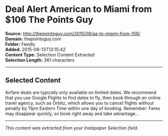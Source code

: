 # Deal Alert American to Miami from $106 The Points Guy

**Source:** http://thepointsguy.com/2015/08/aa-to-miami-from-106/  
**Domain:** thepointsguy.com  
**Folder:** Feedly  
**Added:** 2015-08-13T13:15:42  
**Content Type:** Selection Content Extracted  
**Selection Length:** 361 characters  


---

## Selected Content

Airfare deals are typically only available on limited dates. We recommend that you use Google Flights to find dates to fly, then book through an online travel agency, such as Orbitz, which allows you to cancel flights without penalty by 11pm Eastern Time within one day of booking. Remember: Fares may disappear quickly, so book right away and take advantage...

---

*This content was extracted from your Instapaper Selection field.*
